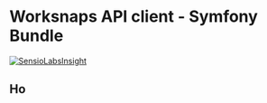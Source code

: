 # Worksnaps API client - Symfony Bundle

[![SensioLabsInsight](https://insight.sensiolabs.com/projects/ad1f9999-b1f1-4756-8589-276337f06716/big.png)](https://insight.sensiolabs.com/projects/ad1f9999-b1f1-4756-8589-276337f06716)

## Ho